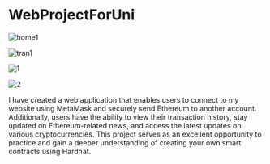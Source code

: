 # WebProjectForUni

![home1](https://github.com/jojowiriya2/Aiopen/assets/56081251/aaa16420-df65-4bad-914c-05283832147d)

![tran1](https://github.com/jojowiriya2/Aiopen/assets/56081251/df640946-3ed1-4d82-84f9-de61bb96cc30)

![1](https://github.com/jojowiriya2/Aiopen/assets/56081251/b1046a79-9002-48a7-8c40-e595dd4c6f6a)

![2](https://github.com/jojowiriya2/Aiopen/assets/56081251/9b391e95-a21d-46db-b4bc-0aedf53e8a2e)


I have created a web application that enables users to connect to my website using MetaMask and securely send Ethereum to another account. Additionally, users have the ability to view their transaction history, stay updated on Ethereum-related news, and access the latest updates on various cryptocurrencies. This project serves as an excellent opportunity to practice and gain a deeper understanding of creating your own smart contracts using Hardhat.
